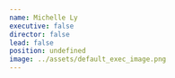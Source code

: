 ```yaml
---
name: Michelle Ly
executive: false
director: false
lead: false
position: undefined
image: ../assets/default_exec_image.png
---
```

